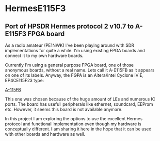 # HermesE115F3
Port of HPSDR Hermes protocol 2 v10.7 to A-E115F3 FPGA board
------------------------------------------------------------

As a radio amateur (PE1NWK) I've been playing around with SDR implementations for quite a while. I'm using existing FPGA boards and connect it to my own hardware boards.

Currently I'm using a general purpose FPGA board, one of those anonymous boards, without a real name. Lets call it A-E115FB as it appears on one of its labels. Anyway, the FGPA is an Altera/Intel Cyclone IV E, EP4CE115F23 type:

[A-115FB](doc/FPGA_board.jpg)

This one was chosen because of the huge amount of LEs and numerous IO ports. The board has usefull peripherals like ethernet, soundcard, EEProm etc. However, it seems this board is not available anymore. 

In this project I am exploring the options to use the excellent Hermes protocol and functional implementation even though my hardware is conceptually different. I am sharing it here in the hope that it can be used with other boards and hardware as well.  

